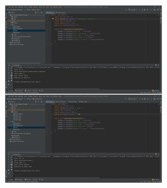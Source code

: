 ![task1.1](https://github.com/ppc-ntu-khpi/35-first-lab-Vadym-Al/blob/master/Solution/task1.1.png)
![task1.2](https://github.com/ppc-ntu-khpi/35-first-lab-Vadym-Al/blob/master/Solution/task1.2.png)